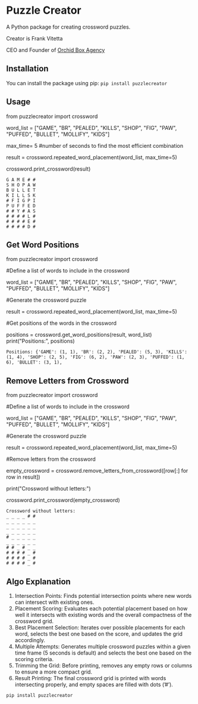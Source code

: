 # Puzzle Creator

A Python package for creating crossword puzzles.

Creator is Frank Vitetta

CEO and Founder of [Orchid Box Agency](https://www.orchidbox.com/)

## Installation

You can install the package using pip:
`pip install puzzlecreator`

## Usage

from puzzlecreator import crossword

word_list = ["GAME", "BR", "PEALED", "KILLS", "SHOP", "FIG", "PAW", "PUFFED", "BULLET", "MOLLIFY", "KIDS"]

max_time= 5 #number of seconds to find the most efficient combination

result = crossword.repeated_word_placement(word_list, max_time=5)

crossword.print_crossword(result)

```
G A M E # #
S H O P A W
B U L L E T
K I L L S K
# F I G P I
P U F F E D
# # Y # A S
# # # # L #
# # # # E #
# # # # D #
```

## Get Word Positions

from puzzlecreator import crossword

 #Define a list of words to include in the crossword

word_list = ["GAME", "BR", "PEALED", "KILLS", "SHOP", "FIG", "PAW", "PUFFED", "BULLET", "MOLLIFY", "KIDS"]

 #Generate the crossword puzzle

result = crossword.repeated_word_placement(word_list, max_time=5)

 #Get positions of the words in the crossword

positions = crossword.get_word_positions(result, word_list)
print("Positions:", positions)

```
Positions: {'GAME': (1, 1), 'BR': (2, 2), 'PEALED': (5, 3), 'KILLS': (1, 4), 'SHOP': (2, 5), 'FIG': (6, 2), 'PAW': (2, 3), 'PUFFED': (1, 6), 'BULLET': (3, 1),
```

## Remove Letters from Crossword
from puzzlecreator import crossword

 #Define a list of words to include in the crossword

word_list = ["GAME", "BR", "PEALED", "KILLS", "SHOP", "FIG", "PAW", "PUFFED", "BULLET", "MOLLIFY", "KIDS"]

 #Generate the crossword puzzle

result = crossword.repeated_word_placement(word_list, max_time=5)

 #Remove letters from the crossword

empty_crossword = crossword.remove_letters_from_crossword([row[:] for row in result])

print("Crossword without letters:")

crossword.print_crossword(empty_crossword)

```
Crossword without letters:
_ _ _ _ # #
_ _ _ _ _ _
_ _ _ _ _ _
_ _ _ _ _ _
# _ _ _ _ _
_ _ _ _ _ _
# # _ # _ _
# # # # _ #
# # # # _ #
# # # # _ #
```

## Algo Explanation

1.	Intersection Points: Finds potential intersection points where new words can intersect with existing ones.
2.	Placement Scoring: Evaluates each potential placement based on how well it intersects with existing words and the overall compactness of the crossword grid.
3.	Best Placement Selection: Iterates over possible placements for each word, selects the best one based on the score, and updates the grid accordingly.
4.	Multiple Attempts: Generates multiple crossword puzzles within a given time frame (5 seconds is default) and selects the best one based on the scoring criteria.
5.	Trimming the Grid: Before printing, removes any empty rows or columns to ensure a more compact grid.
6.	Result Printing: The final crossword grid is printed with words intersecting properly, and empty spaces are filled with dots (’#’).


```sh
pip install puzzlecreator
